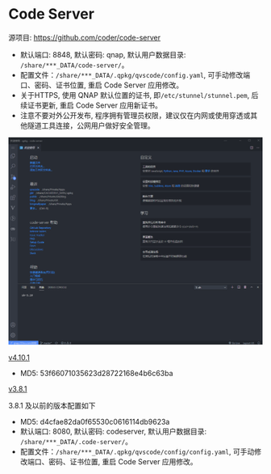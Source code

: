 # Code Server

源项目: <https://github.com/coder/code-server>

- 默认端口: 8848, 默认密码: qnap, 默认用户数据目录: `/share/***_DATA/code-server/`。
- 配置文件：`/share/***_DATA/.qpkg/qvscode/config.yaml`, 可手动修改端口、密码、证书位置, 重启 Code Server 应用修改。
- 关于HTTPS, 使用 QNAP 默认位置的证书, 即`/etc/stunnel/stunnel.pem`, 后续证书更新, 重启 Code Server 应用新证书。
- 注意不要对外公开发布, 程序拥有管理员权限，建议仅在内网或使用穿透或其他隧道工具连接，公网用户做好安全管理。

![codeserver](/code-server/codeserver.png)

[v4.10.1](https://github.com/Jay-Young/qpkg/releases/tag/v4.10.1)

- MD5: 53f66071035623d28722168e4b6c63ba

[v3.8.1](/code-server/build/qvscode_3.8.1.qpkg)

3.8.1 及以前的版本配置如下

- MD5: d4cfae82da0f65530c0616114db9623a
- 默认端口: 8080, 默认密码: codeserver, 默认用户数据目录: `/share/***_DATA/.code-server/`。
- 配置文件：`/share/***_DATA/.qpkg/qvscode/config/config.yaml`, 可手动修改端口、密码、证书位置, 重启 Code Server 应用修改。
